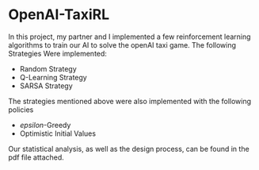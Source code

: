 # OpenAI-TaxiRL
In this project, my partner and I implemented a few reinforcement learning algorithms to train our AI to solve the openAI taxi game. The following Strategies Were implemented:

* Random Strategy
* Q-Learning Strategy
* SARSA Strategy

The strategies mentioned above were also implemented with the following policies
* $epsilon$-Greedy
* Optimistic Initial Values


Our statistical analysis, as well as the design process, can be found in the pdf file attached.
